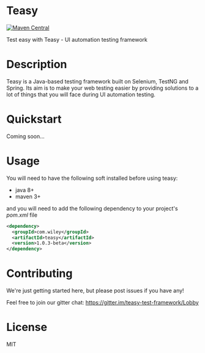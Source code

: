# Teasy
[![Maven Central](https://maven-badges.herokuapp.com/maven-central/com.wiley/teasy/badge.svg)](https://maven-badges.herokuapp.com/maven-central/com.wiley/teasy)

Test easy with Teasy - UI automation testing framework

# Description
Teasy is a Java-based testing framework built on Selenium, TestNG and Spring. Its aim is to make your web testing easier by providing solutions to a lot of things that you will face during UI automation testing.
# Quickstart
Coming soon...
# Usage
You will need to have the following soft installed before using teasy:
* java 8+
* maven 3+

and you will need to add the following dependency to your project's *pom.xml* file
```xml
<dependency>
  <groupId>com.wiley</groupId>
  <artifactId>teasy</artifactId>
  <version>1.0.3-beta</version>
</dependency>
```

# Contributing

We're just getting started here, but please post issues if you have any!

Feel free to join our gitter chat:
https://gitter.im/teasy-test-framework/Lobby

# License

MIT
